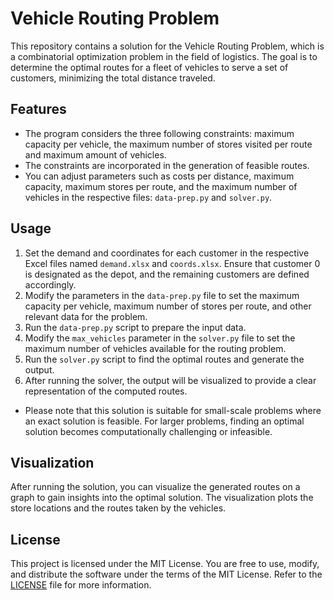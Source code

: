 # Vehicle Routing Problem

This repository contains a solution for the Vehicle Routing Problem, which is a combinatorial optimization problem in the field of logistics. The goal is to determine the optimal routes for a fleet of vehicles to serve a set of customers, minimizing the total distance traveled.

## Features

- The program considers the three following constraints: maximum capacity per vehicle, the maximum number of stores visited per route and maximum amount of vehicles.
- The constraints are incorporated in the generation of feasible routes.
- You can adjust parameters such as costs per distance, maximum capacity, maximum stores per route, and the maximum number of vehicles in the respective files: `data-prep.py` and `solver.py`.

## Usage
  1. Set the demand and coordinates for each customer in the respective Excel files named `demand.xlsx` and `coords.xlsx`. Ensure that customer 0 is designated as the depot, and the remaining customers are defined accordingly.
  2. Modify the parameters in the `data-prep.py` file to set the maximum capacity per vehicle, maximum number of stores per route, and other relevant data for the problem.
  3. Run the `data-prep.py` script to prepare the input data.
  4. Modify the `max_vehicles` parameter in the `solver.py` file to set the maximum number of vehicles available for the routing problem.
  5. Run the `solver.py` script to find the optimal routes and generate the output.
  6. After running the solver, the output will be visualized to provide a clear representation of the computed routes.

- Please note that this solution is suitable for small-scale problems where an exact solution is feasible. For larger problems, finding an optimal solution becomes computationally challenging or infeasible.

## Visualization

After running the solution, you can visualize the generated routes on a graph to gain insights into the optimal solution. The visualization plots the store locations and the routes taken by the vehicles.

## License

This project is licensed under the MIT License. You are free to use, modify, and distribute the software under the terms of the MIT License. Refer to the [LICENSE](LICENSE) file for more information.

